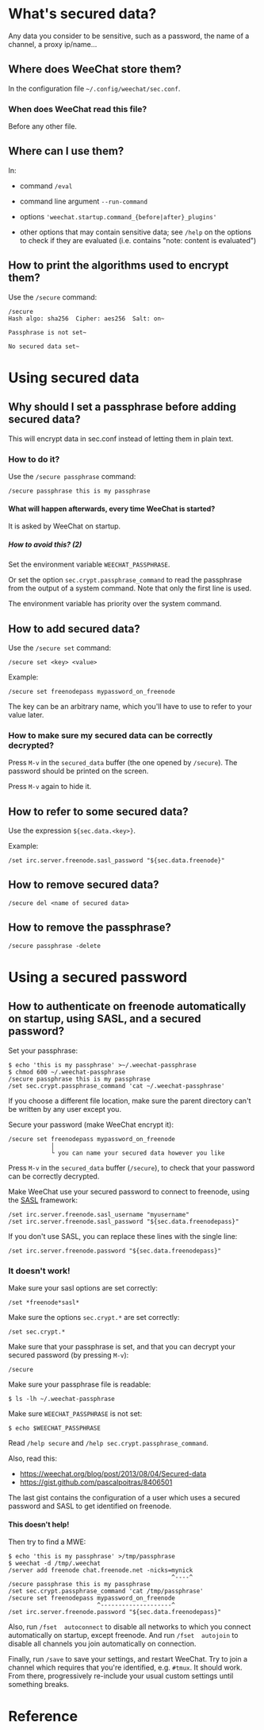 # What's secured data?

Any  data you  consider to  be sensitive,  such  as a  password, the  name of  a
channel, a proxy ip/name...

## Where does WeeChat store them?

In the configuration file `~/.config/weechat/sec.conf`.

### When does WeeChat read this file?

Before any other file.

##
## Where can I use them?

In:

   - command `/eval`

   - command line argument `--run-command`

   - options `'weechat.startup.command_{before|after}_plugins'`

   - other options that may contain sensitive data;
     see `/help` on the options to check if they are evaluated (i.e. contains "note: content is evaluated")

## How to print the algorithms used to encrypt them?

Use the `/secure` command:

    /secure
    Hash algo: sha256  Cipher: aes256  Salt: on~

    Passphrase is not set~

    No secured data set~

##
# Using secured data
## Why should I set a passphrase before adding secured data?

This will encrypt data in sec.conf instead of letting them in plain text.

### How to do it?

Use the `/secure passphrase` command:

    /secure passphrase this is my passphrase

#### What will happen afterwards, every time WeeChat is started?

It is asked by WeeChat on startup.

##### How to avoid this?  (2)

Set the environment variable `WEECHAT_PASSPHRASE`.

Or set the option `sec.crypt.passphrase_command` to read the passphrase from the
output of a system command.  Note that only the first line is used.

The environment variable has priority over the system command.

###
## How to add secured data?

Use the `/secure set` command:

    /secure set <key> <value>

Example:

    /secure set freenodepass mypassword_on_freenode

The key  can be an  arbitrary name, which  you'll have to  use to refer  to your
value later.

### How to make sure my secured data can be correctly decrypted?

Press `M-v` in the `secured_data` buffer (the one opened by `/secure`).
The password should be printed on the screen.

Press `M-v` again to hide it.

###
## How to refer to some secured data?

Use the expression `${sec.data.<key>}`.

Example:

    /set irc.server.freenode.sasl_password "${sec.data.freenode}"

##
## How to remove secured data?

    /secure del <name of secured data>

## How to remove the passphrase?

    /secure passphrase -delete

###
# Using a secured password
## How to authenticate on freenode automatically on startup, using SASL, and a secured password?

Set your passphrase:

    $ echo 'this is my passphrase' >~/.weechat-passphrase
    $ chmod 600 ~/.weechat-passphrase
    /secure passphrase this is my passphrase
    /set sec.crypt.passphrase_command 'cat ~/.weechat-passphrase'

If you choose a different file location, make sure the parent directory can't be
written by any user except you.

Secure your password (make WeeChat encrypt it):

    /secure set freenodepass mypassword_on_freenode
                │
                └ you can name your secured data however you like

Press  `M-v`  in the  `secured_data`  buffer  (`/secure`),  to check  that  your
password can be correctly decrypted.

Make WeeChat use your secured password to connect to freenode, using the [SASL][1] framework:

    /set irc.server.freenode.sasl_username "myusername"
    /set irc.server.freenode.sasl_password "${sec.data.freenodepass}"

If you don't use SASL, you can replace these lines with the single line:

    /set irc.server.freenode.password "${sec.data.freenodepass}"

### It doesn't work!

Make sure your sasl options are set correctly:

    /set *freenode*sasl*

Make sure the options `sec.crypt.*` are set correctly:

    /set sec.crypt.*

Make sure  that your passphrase  is set, and that  you can decrypt  your secured
password (by pressing `M-v`):

    /secure

Make sure your passphrase file is readable:

    $ ls -lh ~/.weechat-passphrase

Make sure `WEECHAT_PASSPHRASE` is not set:

    $ echo $WEECHAT_PASSPHRASE

Read `/help secure` and `/help sec.crypt.passphrase_command`.

Also, read this:

   - <https://weechat.org/blog/post/2013/08/04/Secured-data>
   - <https://gist.github.com/pascalpoitras/8406501>

The last gist contains the configuration of a user which uses a secured password
and SASL to get identified on freenode.

#### This doesn't help!

Then try to find a MWE:

    $ echo 'this is my passphrase' >/tmp/passphrase
    $ weechat -d /tmp/.weechat
    /server add freenode chat.freenode.net -nicks=mynick
                                                  ^----^
    /secure passphrase this is my passphrase
    /set sec.crypt.passphrase_command 'cat /tmp/passphrase'
    /secure set freenodepass mypassword_on_freenode
                             ^--------------------^
    /set irc.server.freenode.password "${sec.data.freenodepass}"

Also,  run `/fset  autoconnect` to  disable all  networks to  which you  connect
automatically on startup, except freenode.
And  run `/fset  autojoin` to  disable all  channels you  join automatically  on
connection.

Finally, run `/save` to save your settings, and restart WeeChat.
Try to join a channel which requires that you're identified, e.g. `#tmux`.
It should work.
From there, progressively re-include your  usual custom settings until something
breaks.

##
# Reference

[1]: https://en.wikipedia.org/wiki/Simple_Authentication_and_Security_Layer

